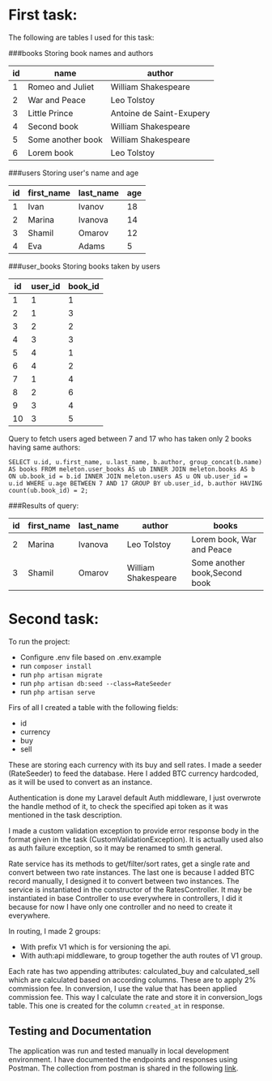 

# First task:

The following are tables I used for this task:

###books
Storing book names and authors

id | name | author |
--- | --- | --- |
1 | Romeo and Juliet | William Shakespeare |
2 | War and Peace | Leo Tolstoy |
3 | Little Prince | Antoine de Saint-Exupery |
4 | Second book | William Shakespeare |
5 | Some another book | William Shakespeare |
6 | Lorem book | Leo Tolstoy |

###users
Storing user's name and age

id | first_name | last_name | age
--- | --- | --- | ---
1 | Ivan | Ivanov | 18
2 | Marina | Ivanova | 14
3 | Shamil | Omarov | 12
4 | Eva | Adams | 5

###user_books
Storing books taken by users

id | user_id | book_id
--- | --- | ---
1 | 1 | 1 
2 | 1 | 3
3 | 2 | 2
4 | 3 | 3
5 | 4 | 1
6 | 4 | 2
7 | 1 | 4
8 | 2 | 6
9 | 3 | 4
10 | 3 | 5

Query to fetch users aged between 7 and 17 who has taken only 2 books having same authors:

`SELECT u.id, u.first_name, u.last_name, b.author, group_concat(b.name) AS books
FROM meleton.user_books AS ub
INNER JOIN meleton.books AS b ON ub.book_id = b.id
INNER JOIN meleton.users AS u ON ub.user_id = u.id
WHERE u.age BETWEEN 7 AND 17
GROUP BY ub.user_id, b.author
HAVING count(ub.book_id) = 2;`

###Results of query:

id | first_name | last_name | author | books
--- | --- | --- | --- | ---
2 | Marina | Ivanova | Leo Tolstoy | Lorem book, War and Peace
3 | Shamil | Omarov | William Shakespeare | Some another book,Second book

# Second task:

To run the project:
  - Configure .env file based on .env.example
  - run `composer install`
  - run `php artisan migrate`
  - run `php artisan db:seed --class=RateSeeder`
  - run `php artisan serve`

Firs of all I created a table with the following fields:
 - id
 - currency
 - buy
 - sell

These are storing each currency with its buy and sell rates. I made a seeder (RateSeeder) to feed the database. Here I added BTC currency hardcoded, as it will be used to convert as an instance.

Authentication is done my Laravel default Auth middleware, I just overwrote the handle method of it, to check the specified api token as it was mentioned in the task description.

I made a custom validation exception to provide error response body in the format given in the task (CustomValidationException). It is actually used also as auth failure exception, so it may be renamed to smth general.

Rate service has its methods to get/filter/sort rates, get a single rate and convert between two rate instances. The last one is because I added BTC record manually, I designed it to convert between two instances.
The service is instantiated in the constructor of the RatesController. It may be instantiated in base Controller to use everywhere in controllers, I did it because for now I have only one controller and no need to create it everywhere.

In routing, I made 2 groups:
 - With prefix V1 which is for versioning the api.
 - With auth:api middleware, to group together the auth routes of V1 group.

Each rate has two appending attributes: calculated_buy and calculated_sell which are calculated based on according columns. These are to apply 2% commission fee. In conversion, I use the value that has been applied commission fee. This way I calculate the rate and store it in conversion_logs table. This one is created for the column `created_at` in response.


## Testing and Documentation

The application was run and tested manually in local development environment. I have documented the endpoints and responses using Postman. The collection from postman is shared in the following [link](https://documenter.getpostman.com/view/1052304/TWDRremd).




